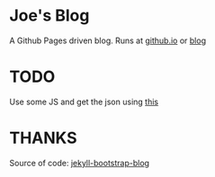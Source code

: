 Joe's Blog 
===

A Github Pages driven blog. Runs at [github.io](http://jpalala.github.io) or [blog](http://blog.jpalala.com)

TODO
====
Use some JS and get the json using [this](https://www.techiediaries.com/how-to-use-jekyll-like-a-pro-output-data-as-json/)

THANKS
=====

Source of code: [jekyll-bootstrap-blog](https://github.com/waylau/jekyll-bootstrap-blog)

